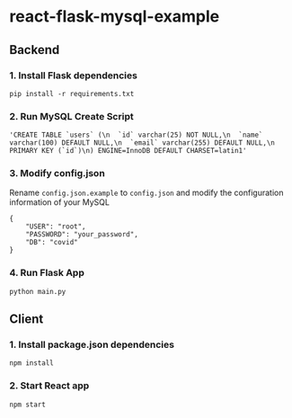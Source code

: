 # react-flask-mysql-example

## Backend

### 1. Install Flask dependencies

```
pip install -r requirements.txt
```

### 2. Run MySQL Create Script

```
'CREATE TABLE `users` (\n  `id` varchar(25) NOT NULL,\n  `name` varchar(100) DEFAULT NULL,\n  `email` varchar(255) DEFAULT NULL,\n  PRIMARY KEY (`id`)\n) ENGINE=InnoDB DEFAULT CHARSET=latin1'
```

### 3. Modify config.json

Rename `config.json.example` to `config.json` and modify the configuration information of your MySQL

```
{
    "USER": "root",
    "PASSWORD": "your_password",
    "DB": "covid"
}
```

### 4. Run Flask App

```
python main.py
```

## Client

### 1. Install package.json dependencies

```
npm install
```

### 2. Start React app

```
npm start
```
